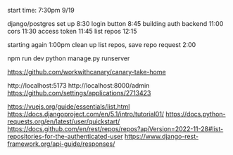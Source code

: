 start time: 7:30pm 9/19

django/postgres set up 8:30
login button 8:45
building auth backend 11:00
cors 11:30
access token 11:45
list repos 12:15

starting again 1:00pm
clean up list repos, save repo request 2:00


npm run dev
python manage.py runserver


https://github.com/workwithcanary/canary-take-home

http://localhost:5173
http://localhost:8000/admin
https://github.com/settings/applications/2713423

https://vuejs.org/guide/essentials/list.html
https://docs.djangoproject.com/en/5.1/intro/tutorial01/
https://docs.python-requests.org/en/latest/user/quickstart/
https://docs.github.com/en/rest/repos/repos?apiVersion=2022-11-28#list-repositories-for-the-authenticated-user
https://www.django-rest-framework.org/api-guide/responses/